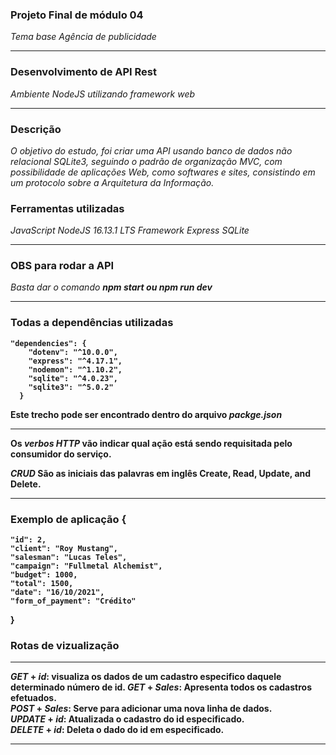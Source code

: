 ### Projeto Final de módulo 04 
_Tema base Agência de publicidade_
- - - - - - - - - - -- - - - - - - - - - -- - - - - - - - - - -- - - - - - - - - - - - - -
### Desenvolvimento de API Rest
_Ambiente NodeJS utilizando framework web_
- - - - - - - - - - -- - - - - - - - - - -- - - - - - - - - - -- - - - - - - - - - - - - -
### Descrição
_O objetivo do estudo, foi criar uma API usando banco de dados não relacional SQLite3, seguindo o padrão de organização MVC, com possibilidade de aplicações Web, como softwares e sites, consistindo em um protocolo sobre a Arquitetura da Informação._

### Ferramentas utilizadas
_JavaScript_
_NodeJS 16.13.1 LTS_
_Framework Express_
_SQLite_
- - - - - - - - - - -- - - - - - - - - - -- - - - - - - - - - -- - - - - - - - - - - - - -
### OBS para rodar a API
_Basta dar o comando <b>npm start ou npm run dev_
- - - - - - - - - - -- - - - - - - - - - -- - - - - - - - - - -- - - - - - - - - - - - - -
### Todas a dependências utilizadas
```
"dependencies": {
    "dotenv": "^10.0.0",
    "express": "^4.17.1",
    "nodemon": "^1.10.2",
    "sqlite": "^4.0.23",
    "sqlite3": "^5.0.2"
  }
  ```
  Este trecho pode ser encontrado dentro do arquivo _packge.json_
- - - - - - - - - - -- - - - - - - - - - -- - - - - - - - - - -- - - - - - - - - - - - - -

Os _verbos HTTP_ vão indicar qual ação está sendo requisitada pelo consumidor do serviço.

_CRUD_
São as iniciais das palavras em inglês Create, Read, Update, and Delete.
- - - - - - - - - - -- - - - - - - - - - -- - - - - - - - - - -- - - - - - - - - - - - - -
### Exemplo de aplicação {
    "id": 2,
    "client": "Roy Mustang",
    "salesman": "Lucas Teles",
    "campaign": "Fullmetal Alchemist",
    "budget": 1000,
    "total": 1500,
    "date": "16/10/2021",
    "form_of_payment": "Crédito"
  }
### Rotas de vizualização
- - - - - - - - - - -- - - - - - - - - - -- - - - - - - - - - -- - - - - - - - - - - - - -
_GET_ + _id_: visualiza os dados de um cadastro especifico daquele determinado número de id. 
_GET_ + _Sales_: Apresenta todos os cadastros efetuados.                                     
_POST_ + _Sales_: Serve para adicionar uma nova linha de dados.                                            
_UPDATE_ + _id_: Atualizada o cadastro do id especificado.                                   
_DELETE_ + _id_: Deleta o dado do id em especificado.                                        
- - - - - - - - - - -- - - - - - - - - - -- - - - - - - - - - -- - - - - - - - - - - - - -
